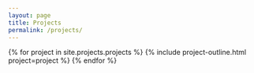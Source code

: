 ```yaml
---
layout: page
title: Projects
permalink: /projects/
---
```


{% for project in site.projects.projects %}
  {% include project-outline.html project=project %}
{% endfor %}


